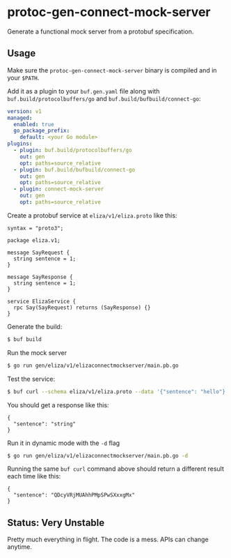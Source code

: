 # protoc-gen-connect-mock-server

Generate a functional mock server from a protobuf specification.

## Usage

Make sure the `protoc-gen-connect-mock-server` binary is compiled and in your `$PATH`.

Add it as a plugin to your `buf.gen.yaml` file along with `buf.build/protocolbuffers/go` and `buf.build/bufbuild/connect-go`:

```yaml
version: v1
managed:
  enabled: true
  go_package_prefix:
    default: <your Go module>
plugins:
  - plugin: buf.build/protocolbuffers/go
    out: gen
    opt: paths=source_relative
  - plugin: buf.build/bufbuild/connect-go
    out: gen
    opt: paths=source_relative
  - plugin: connect-mock-server
    out: gen
    opt: paths=source_relative
```

Create a protobuf service at `eliza/v1/eliza.proto` like this:

```
syntax = "proto3";

package eliza.v1;

message SayRequest {
  string sentence = 1;
}

message SayResponse {
  string sentence = 1;
}

service ElizaService {
  rpc Say(SayRequest) returns (SayResponse) {}
}
```

Generate the build:

```bash
$ buf build
```

Run the mock server

```bash
$ go run gen/eliza/v1/elizaconnectmockserver/main.pb.go
```

Test the service:

```bash
$ buf curl --schema eliza/v1/eliza.proto --data '{"sentence": "hello"}' http://localhost:8080/eliza.v1.ElizaService/Say
```

You should get a response like this:

```
{
  "sentence": "string"
}
```

Run it in dynamic mode with the `-d` flag

```bash
$ go run gen/eliza/v1/elizaconnectmockserver/main.pb.go -d
```

Running the same `buf curl` command above should return a different result each time like this:

```
{
  "sentence": "QDcyVRjMUAhhPMpSPwSXxxgMx"
}
```

## Status: Very Unstable

Pretty much everything in flight. The code is a mess. APIs can change anytime.
